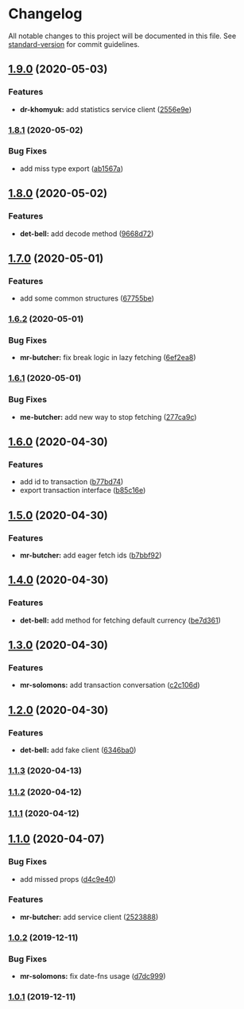 # Changelog

All notable changes to this project will be documented in this file. See [standard-version](https://github.com/conventional-changelog/standard-version) for commit guidelines.

## [1.9.0](https://github.com/checkmoney/soap-opera/compare/v1.8.1...v1.9.0) (2020-05-03)

### Features

- **dr-khomyuk:** add statistics service client ([2556e9e](https://github.com/checkmoney/soap-opera/commit/2556e9ed7bf9a9258254f819563f42edf79a7789))

### [1.8.1](https://github.com/checkmoney/soap-opera/compare/v1.8.0...v1.8.1) (2020-05-02)

### Bug Fixes

- add miss type export ([ab1567a](https://github.com/checkmoney/soap-opera/commit/ab1567ad9cc5e892cbbe859e27be291ef5e49d63))

## [1.8.0](https://github.com/checkmoney/soap-opera/compare/v1.7.0...v1.8.0) (2020-05-02)

### Features

- **det-bell:** add decode method ([9668d72](https://github.com/checkmoney/soap-opera/commit/9668d72c6ffc86df5bf0b3751380e3c5a778e421))

## [1.7.0](https://github.com/checkmoney/soap-opera/compare/v1.6.2...v1.7.0) (2020-05-01)

### Features

- add some common structures ([67755be](https://github.com/checkmoney/soap-opera/commit/67755be7273f118eb6ff363533f8114b934e6de0))

### [1.6.2](https://github.com/checkmoney/soap-opera/compare/v1.6.1...v1.6.2) (2020-05-01)

### Bug Fixes

- **mr-butcher:** fix break logic in lazy fetching ([6ef2ea8](https://github.com/checkmoney/soap-opera/commit/6ef2ea8287c07984208d917d8cae0727b7755758))

### [1.6.1](https://github.com/checkmoney/soap-opera/compare/v1.6.0...v1.6.1) (2020-05-01)

### Bug Fixes

- **me-butcher:** add new way to stop fetching ([277ca9c](https://github.com/checkmoney/soap-opera/commit/277ca9cbf3b8b18bf60047ffd8442e1bf3b8b81a))

## [1.6.0](https://github.com/checkmoney/soap-opera/compare/v1.5.0...v1.6.0) (2020-04-30)

### Features

- add id to transaction ([b77bd74](https://github.com/checkmoney/soap-opera/commit/b77bd743c44413185c8280c2c38f91c5dbf3d0ab))
- export transaction interface ([b85c16e](https://github.com/checkmoney/soap-opera/commit/b85c16eed100232690ee0e13e48e3fd3caf041f1))

## [1.5.0](https://github.com/checkmoney/soap-opera/compare/v1.4.0...v1.5.0) (2020-04-30)

### Features

- **mr-butcher:** add eager fetch ids ([b7bbf92](https://github.com/checkmoney/soap-opera/commit/b7bbf92a83fc8bb03c48c2457d24f08133d86311))

## [1.4.0](https://github.com/checkmoney/soap-opera/compare/v1.3.0...v1.4.0) (2020-04-30)

### Features

- **det-bell:** add method for fetching default currency ([be7d361](https://github.com/checkmoney/soap-opera/commit/be7d3612e1c1b81a8ca91332bec26a1b7027b9c5))

## [1.3.0](https://github.com/checkmoney/soap-opera/compare/v1.2.0...v1.3.0) (2020-04-30)

### Features

- **mr-solomons:** add transaction conversation ([c2c106d](https://github.com/checkmoney/soap-opera/commit/c2c106dedca4b021e5f8993ac811d8103c23eebd))

## [1.2.0](https://github.com/checkmoney/soap-opera/compare/v1.1.3...v1.2.0) (2020-04-30)

### Features

- **det-bell:** add fake client ([6346ba0](https://github.com/checkmoney/soap-opera/commit/6346ba04ec9c2267d5d5c0a9c770593c9719091c))

### [1.1.3](https://github.com/checkmoney/soap-opera/compare/v1.1.2...v1.1.3) (2020-04-13)

### [1.1.2](https://github.com/checkmoney/soap-opera/compare/v1.1.1...v1.1.2) (2020-04-12)

### [1.1.1](https://github.com/checkmoney/soap-opera/compare/v1.1.0...v1.1.1) (2020-04-12)

## [1.1.0](https://github.com/checkmoney/soap-opera/compare/v1.0.2...v1.1.0) (2020-04-07)

### Bug Fixes

- add missed props ([d4c9e40](https://github.com/checkmoney/soap-opera/commit/d4c9e40))

### Features

- **mr-butcher:** add service client ([2523888](https://github.com/checkmoney/soap-opera/commit/2523888))

### [1.0.2](https://github.com/checkmoney/soap-opera/compare/v1.0.1...v1.0.2) (2019-12-11)

### Bug Fixes

- **mr-solomons:** fix date-fns usage ([d7dc999](https://github.com/checkmoney/soap-opera/commit/d7dc999))

### [1.0.1](https://github.com/checkmoney/soap-opera/compare/v1.0.0...v1.0.1) (2019-12-11)
